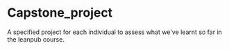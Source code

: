 # Capstone_project
A specified project for each individual to assess what we've learnt so far in the leanpub course.
